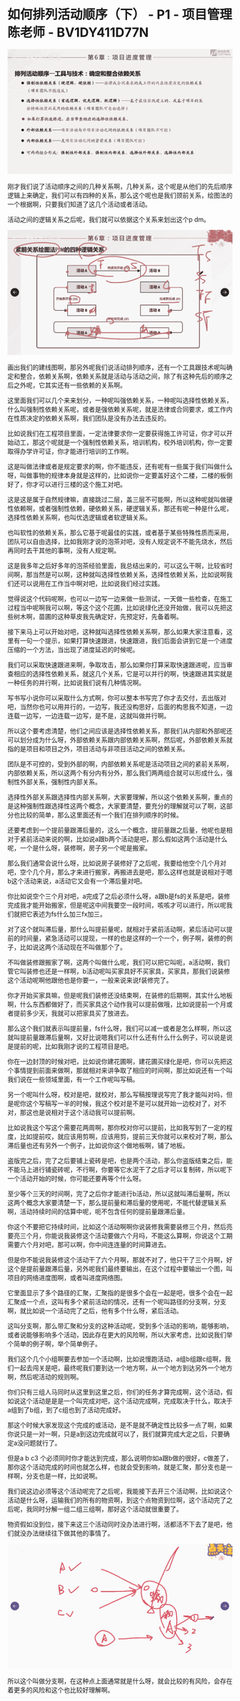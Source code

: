 # 如何排列活动顺序（下） - P1 - 项目管理陈老师 - BV1DY411D77N

![](img/b3f0af1380236b8047de679f390a5563_0.png)

刚才我们说了活动顺序之间的几种关系啊，几种关系，这个呢是从他们的先后顺序逻辑上来确定，我们可以有四种的关系，那么这个呢也是我们颈前关系，绘图法的一个根据啊，只要我们知道了这几个活动或者活动。

活动之间的逻辑关系之后呢，我们就可以依据这个关系来划出这个p dm。

![](img/b3f0af1380236b8047de679f390a5563_2.png)

画出我们的建线图啊，那另外呢我们说活动排列顺序，还有一个工具跟技术呢叫确定和整合，依赖关系啊，依赖关系就是活动与活动之间，除了有这种先后的顺序之后之外呢，它其实还有一些依赖的关系啊。

这里面我们可以几个来来划分，一种呢叫强依赖关系，一种呢叫选择性依赖关系，什么叫强制性依赖关系呢，或者是强依赖关系呢，就是法律或合同要求，或工作内在性质决定的依赖关系啊，我们团队是没有办法去违反的。

比如说我们在工程项目里面，一定法律要求你一定要获得施工许可证，你才可以开始动工，那这个呢就是一个强制性依赖关系，培训机构，校外培训机构，你一定要取得办学许可证，你才能进行培训的工作啊。

这是叫做法律或者是规定要求的啊，你不能违反，还有呢有一些属于我们叫做什么呀，叫做事物的规律本身就是这样的，比如说你一定要盖好这个二楼，二楼的板倒好了，你才可以进行三楼的这个施工对吧。

这是这是属于自然规律嘛，直接跳过二层，盖三层不可能啊，所以这种呢就叫做硬性依赖啊，或者强制性依赖，硬依赖关系，硬逻辑关系，那还有呢一种是什么呢，选择性依赖关系啊，也叫优选逻辑或者软逻辑关系。

也叫软性的依赖关系，那么它基于呢最佳的实践，或者基于某些特殊性质而采用，团队可以自由选择，比如我刚才说的泡茶对吧，没有人规定说不不能先烧水，然后再同时去干其他的事啊，没有人规定啊。

这是我多年之后好多年的泡茶经验里面，我总结出来的，可以这么干啊，比较省时间啊，那当然是可以啊，这种就叫选择性依赖关系，选择性依赖关系，比如说啊我们还可以说用在工作当中啊对吧，比如说我们经过实践。

觉得说这个代码呢啊，也可以一边写一边来做一些测试，一天做一些检查，在施工过程当中呢啊我可以啊，等这个这个花圃，比如说绿化还没开始做，我可以先把这些树木啊，苗圃的这种草皮我先确定好，先预定好，先备着啊。

接下来马上可以开始对吧，这种就叫选择性依赖关系啊，那么如果大家注意看，这里有一句一个提示，如果打算快速跟进，快速跟进，我们后面会讲到它是一个进度压缩的一个方法，当出现了进度延迟的时候呢。

我们可以采取快速跟进来啊，争取攻击，那么如果你打算采取快速跟进呢，应当审查相应的选择性依赖关系，就这几个关系，它是可以并行的啊，快速跟进其实就是一种任务的并行啊，比如说我们说有几种情况啊。

写书写小说你可以采取什么方式啊，你可以整本书写完了你才去交付，去出版对吧，当然你也可以用并行的，一边写，我还没构思好，后面的构思我不知道，一边连载一边写，一边连载一边写，是不是，这就叫做并行啊。

所以这个要考虑清楚，他们之间应该是选择性依赖关系，那我们从内部和外部呢还可以划分成为什么呀，外部依赖关系跟内部依赖关系啊，然后呢，外部依赖关系就指的是项目和项目之外，项目活动与非项目活动之间的依赖关系。

团队是不可控的，受到外部的啊，内部依赖关系呢是活动项目之间的紧前关系啊，内部依赖关系，所以这两个有分内有分外，那么我们两两组合就可以形成什么，强制性外部关系，强制性内部关系。

选择性外部关系跟选择性内部关系啊，大家要理解，所以这个依赖关系啊，重点的是这种强制性跟选择性这两个概念，大家要清楚，要充分的理解就可以了啊，这部分也比较的简单，那么这里面还有一个我们在排列顺序的时候。

还要考虑到一个提前量跟滞后量的，这么一个概念，提前量跟之后量，他呢也是相对于紧前活动来说的啊，比如说a跟b两个活动是吧，那么假如这两个活动是什么呢，一个是什么呀，装修啊，房子另一个呢是搬家。

那么我们通常会说什么呀，比如说房子装修好了之后呢，我要给他空个几个月对吧，空个几个月，那么才来进行搬家，再搬进去是吧，那么这样也就是说相对于嗯b这个活动来说，a活动它又会有一个滞后量对吧。

你比如说空个三个月对吧，a完成了之后必须什么呀，a跟b是fs的关系是吧，装修完成我才能开始搬家，但是呢这中间我要空一段时间，咳咳才可以进行，所以呢我们就把它表述为fs什么加三fx加三。

对了这个就叫滞后量，那什么叫提前量呢，就相对于紧前活动啊，紧后活动可以提前的时间量，紧急活动可以提现，一样的也是这样的一个一个，例子啊，装修的例子，比如说这两个活动现在不叫做那个了。

不叫做装修跟搬家了啊，这两个叫做什么呢，我们可以把它叫呃，a活动啊，我们管它叫装修也还是一样啊，b活动呢叫买家具好不买家具，买家具，那我们说装修这个活动呢啊他跟他也是你要一，一般来说来说f装修完了。

你才开始买家具嘛，但是呢我们装修还没结束啊，在装修的后期啊，其实什么地板啊，什么东西都做好了，而买家具这个动作我可以提前做哦，比如说提前一个月或者提前多少天，我就可以把家具买了放进去。

那么这个我们就表示叫提前量，fs什么呀，我们可以减一或者是怎么样啊，所以这就叫提前量跟滞后量啊，又好比说嗯我们可以什么还有什么什么例子，可以说是说是提前的呢，比如我刚才说的工程项目是吧。

你在一边封顶的时候对吧，比如说你建花圃啊，建花圃买绿化是吧，你可以先把这个事情提到前面来做啊，那就相对来讲争取了相应的时间啊，那比如说还有一个叫我们说在一些领域里面，有一个工作呢叫写稿。

另一个呢叫什么呀，校对是吧，就校对，那么写稿按理说写完了我才能叫对吗，但是呢你这个写稿写一半的时候，我这个校对是不是可以就开始一边校对了，对不对，那这也是说相对于这个活动我可以提前啊。

比如说我这个写这个需要花两周啊，那你校对你可以提前，比如我写到了一定的程度，比如提前哎，就应该用剪啊，应该用剪，提前三天你就可以来校对了啊，那么滞后量也还有另外一个例子，比如说你这个做地板啊，铺了地板。

盗版完之后，完了之后要铺上瓷砖是吧，也是两个活动，那么你盗版结束之后，能不能马上进行铺瓷砖呢，不行啊，你要等它水泥干了之后才可以复制砖，所以呢下一个活动开始的时候，你可能还要再等个什么呀。

至少等个三天的时间啊，完了之后你才能进行b活动，所以这就叫滞后量啊，所以这两个概念大家要清楚一下，那么提前量和滞后量的使用呢，不能代替逻辑关系啊，活动持续时间的估算中呢，呃不包含任何的提前量跟滞后量。

你这个不要把它持续时间，比如这个活动啊啊你说装修我需要装修三个月，然后亮要亮三个月，你能说我装修这个活动要做六个月吗，不能这么算啊，你说这个工期需要六个月对吧，那可以啊，你中间连连量的时间算进去。

但是你不能说我装修这个活动干了六个月啊，那就不对了，他只干了三个月啊，好这个是提前量跟滞后量，另外呢我们最终要输出，在这个过程中要输出一个图，叫项目的网络进度图啊，或者叫进度网络图。

它里面显示了多个路径的汇聚，汇聚指的是很多个会在一起是吧，很多个会在一起汇聚成一个点，这叫有多个紧前活动的情况，还有一个呢叫路径的分支啊，分支啊，就比如说一个活动完了之后，他有多个什么呀，紧后活动。

这叫分支啊，那么带汇聚和分支的这种活动呢，受到多个活动的影响，能够影响，或者说能够影响多个活动，因此存在更大的风险啊，所以大家考虑，比如说我们举个简单的例子啊，举个简单例子。

我们这个几个小组啊要去参加一个活动啊，比如说慢跑活动，a组b组跟c组啊，我们一起去闯关是吧，最终呢我们要到达一个地方啊，从一个地方到达另外一个地方啊，然后呢活动的规则啊。

你们只有三组人马同时从这里到这里之后，你们的任务才算完成啊，这个活动，假如说这个活动是是是一个叫完成对吧，这个活动完成啊，完成取决于什么，取决于a组到了b组，到了c组也到了活动完成好。

那这个时候大家发现这个完成的或活动，是不是就不确定性比较多一点了啊，如果你说只是一对一啊，只是a到这边完成就可以了，我们就算完成大定之后，只要确定a没问题就行了。

但是a b c3 个必须同时你才能达到完成，那么说明你如a跟b做的很好，c做差了，那你这个活动完成的时间也就怎么样，也就会受到影响，就是汇聚，那分支也是一样啊，分支也是一样，比如说啊。

我们说这边必须等这个活动呢完了之后呢，我能接下去开三个活动啊，比如说这个活动是什么呀，运输我们的所有的物资啊，到这个点物资到位啊，这个活动完了之后呢，我同时分解一组二组三组啊，那好这个活动就很重要了。

物资假如没到位，接下来这三个活动同时没办法进行啊，活都活不下去了是吧，他们就没办法继续往下做其他的事情了。



![](img/b3f0af1380236b8047de679f390a5563_4.png)

所以这个叫做分支啊，在这种点上面通常就是什么呀，就会比较的有风险，会存在着更多的风险和这个也比较好理解啊。

